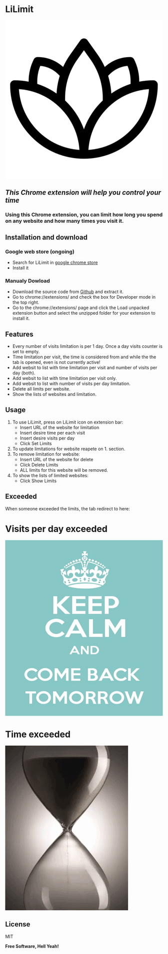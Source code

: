 # LiLimit
![Logo](Images/lily.png)
## _This Chrome extension will help you control your time_ 

### Using this Chrome extension, you can limit how long you spend on any website and how many times you visit it.

## Installation and download 

### Google web store (ongoing)

- Search for LiLimit in [google chrome store](https://chrome.google.com/webstore/category/extensions)
- Install it

### Manualy Dowload

- Download the source code from [Github](https://github.com/jonis100/LiLimit) and extract it.
- Go to chrome://extensions/ and check the box for Developer mode in the top right.
- Go to the chrome://extensions/ page and click the Load unpacked extension button and select the unzipped folder for your extension to install it.

## Features

- Every number of visits limitation is per 1 day. Once a day visits counter is set to empty.
- Time limitation per visit, the time is considered from and while the the tab is opened, even is not currently active!
- Add websit to list with time limitation per visit and number of visits per day (both).
- Add websit to list with time limitation per visit only.
- Add websit to list with number of visits per day limitation.
- Delete all limits per website.
- Show the lists of websites and limitation.

## Usage

1. To use LiLimit, press on LiLimit icon on extension bar:
    - Insert URL of the website for limitation
    - Insert desire time per each visit
    - Insert desire visits per day
    - Click Set Limits
2. To update limitations for website reapete on 1. section.
3. To remove limitation for website:
    - Insert URL of the website for delete
    - Click Delete Limits
    - ALL limits for this website will be removed.
4. To show the lists of limited websites:
    - Click Show Limits

## Exceeded

When someone exceeded the limits, the tab redirect to here:

# Visits per day exceeded

![alt text](Images/vpd.png)

# Time exceeded

![alt text](Images/te.gif)

## License

MIT

**Free Software, Hell Yeah!**

